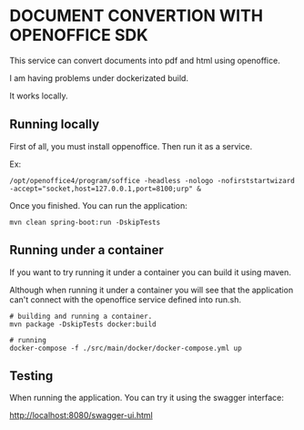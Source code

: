 # DOCUMENT CONVERTION WITH OPENOFFICE SDK

This service can convert documents into pdf and html using openoffice.

I am having problems under dockerizated build.

It works locally.

## Running locally

First of all, you must install oppenoffice. Then run it as a service.

Ex:
```shellscript
/opt/openoffice4/program/soffice -headless -nologo -nofirststartwizard -accept="socket,host=127.0.0.1,port=8100;urp" &
```
 
 Once you finished. You can run the application:
 
```shellscript
mvn clean spring-boot:run -DskipTests
```

## Running under a container

If you want to try running it under a container you can build it using maven.

Although when running it under a container you will see that the application can't connect with the openoffice service defined into run.sh.

```shellscript
# building and running a container.
mvn package -DskipTests docker:build

# running
docker-compose -f ./src/main/docker/docker-compose.yml up
```

## Testing

When running the application. You can try it using the swagger interface:

[http://localhost:8080/swagger-ui.html](http://localhost:8080/swagger-ui.html)